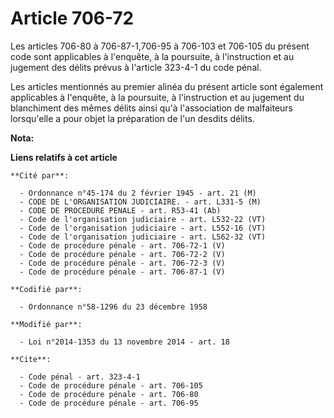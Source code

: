 # Article 706-72

Les articles 706-80 à 706-87-1,706-95 à 706-103 et 706-105 du présent code sont applicables à l'enquête, à la poursuite, à
l'instruction et au jugement des délits prévus à l'article 323-4-1 du code pénal. 

Les articles mentionnés au premier alinéa du présent article sont également applicables à l'enquête, à la poursuite, à
l'instruction et au jugement du blanchiment des mêmes délits ainsi qu'à l'association de malfaiteurs lorsqu'elle a pour objet
la préparation de l'un desdits délits.

**Nota:**



**Liens relatifs à cet article**

	**Cité par**:

	  - Ordonnance n°45-174 du 2 février 1945 - art. 21 (M)
	  - CODE DE L'ORGANISATION JUDICIAIRE. - art. L331-5 (M)
	  - CODE DE PROCEDURE PENALE - art. R53-41 (Ab)
	  - Code de l'organisation judiciaire - art. L532-22 (VT)
	  - Code de l'organisation judiciaire - art. L552-16 (VT)
	  - Code de l'organisation judiciaire - art. L562-32 (VT)
	  - Code de procédure pénale - art. 706-72-1 (V)
	  - Code de procédure pénale - art. 706-72-2 (V)
	  - Code de procédure pénale - art. 706-72-3 (V)
	  - Code de procédure pénale - art. 706-87-1 (V)

	**Codifié par**:

	  - Ordonnance n°58-1296 du 23 décembre 1958

	**Modifié par**:

	  - Loi n°2014-1353 du 13 novembre 2014 - art. 18

	**Cite**:

	  - Code pénal - art. 323-4-1
	  - Code de procédure pénale - art. 706-105
	  - Code de procédure pénale - art. 706-80
	  - Code de procédure pénale - art. 706-95
